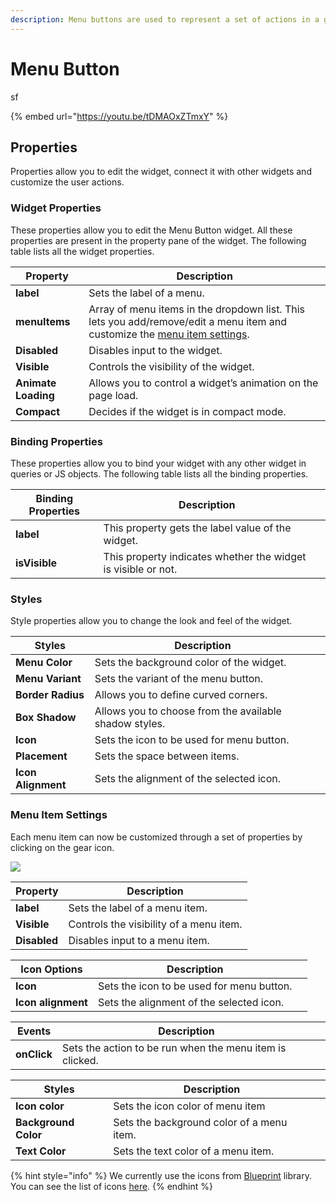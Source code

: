 ```yaml
---
description: Menu buttons are used to represent a set of actions in a group.
---
```


# Menu Button



sf

{% embed url="https://youtu.be/tDMAOxZTmxY" %}

## Properties

Properties allow you to edit the widget, connect it with other widgets and customize the user actions.

### Widget Properties

These properties allow you to edit the Menu Button widget. All these properties are present in the property pane of the widget. The following table lists all the widget properties.

| Property            | Description                                                                                                                                                                                            |
| ------------------- | ------------------------------------------------------------------------------------------------------------------------------------------------------------------------------------------------------ |
| **label**           | Sets the label of a menu.                                                                                                                                                                              |
| **menuItems**       | Array of menu items in the dropdown list. This lets you add/remove/edit a menu item and customize the [menu item settings](https://docs.appsmith.com/widget-reference/menu-button#menu-item-settings). |
| **Disabled**        | Disables input to the widget.                                                                                                                                                                          |
| **Visible**         | Controls the visibility of the widget.                                                                                                                                                                 |
| **Animate Loading** | Allows you to control a widget’s animation on the page load.                                                                                                                                           |
| **Compact**         | Decides if the widget is in compact mode.                                                                                                                                                              |

### Binding Properties

These properties allow you to bind your widget with any other widget in queries or JS objects. The following table lists all the binding properties.

| Binding Properties | Description                                                   |   |
| ------------------ | ------------------------------------------------------------- | - |
| **label**          | This property gets the label value of the widget.             |   |
| **isVisible**      | This property indicates whether the widget is visible or not. |   |

### Styles

Style properties allow you to change the look and feel of the widget.

| Styles             | Description                                             |   |
| ------------------ | ------------------------------------------------------- | - |
| **Menu Color**     | Sets the background color of the widget.                |   |
| **Menu Variant**   | Sets the variant of the menu button.                    |   |
| **Border Radius**  | Allows you to define curved corners.                    |   |
| **Box Shadow**     |  Allows you to choose from the available shadow styles. |   |
| **Icon**           | Sets the icon to be used for menu button.               |   |
| **Placement**      | Sets the space between items.                           |   |
| **Icon Alignment** | Sets the alignment of the selected icon.                |   |

### Menu Item Settings

Each menu item can now be customized through a set of properties by clicking on the gear icon.

![](../../.gitbook/assets/Menu\_items.gif)

| Property     | Description                             |
| ------------ | --------------------------------------- |
| **label**    | Sets the label of a menu item.          |
| **Visible**  | Controls the visibility of a menu item. |
| **Disabled** | Disables input to a menu item.          |

| Icon Options       | Description                               |   |
| ------------------ | ----------------------------------------- | - |
| **Icon**           | Sets the icon to be used for menu button. |   |
| **Icon alignment** | Sets the alignment of the selected icon.  |   |

| Events      | Description                                              |   |
| ----------- | -------------------------------------------------------- | - |
| **onClick** | Sets the action to be run when the menu item is clicked. |   |

| Styles               | Description                               |   |
| -------------------- | ----------------------------------------- | - |
| **Icon color**       | Sets the icon color of menu item          |   |
| **Background Color** | Sets the background color of a menu item. |   |
| **Text Color**       | Sets the text color of a menu item.       |   |

{% hint style="info" %}
We currently use the icons from [Blueprint](https://blueprintjs.com) library. You can see the list of icons [here](https://blueprintjs.com/docs/#icons).
{% endhint %}
